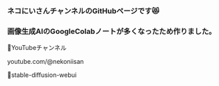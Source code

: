 ### ネコにいさんチャンネルのGitHubページです😻
### 画像生成AIのGoogleColabノートが多くなったため作りました。 


🎥YouTubeチャンネル

youtube.com/@nekoniisan

📓stable-diffusion-webui